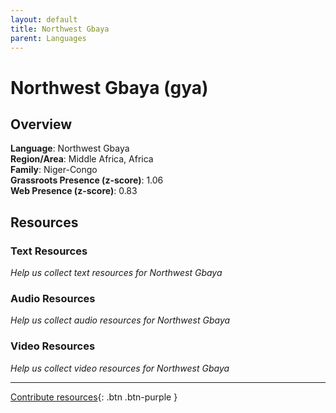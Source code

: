 ```yaml
---
layout: default
title: Northwest Gbaya
parent: Languages
---
```


# Northwest Gbaya (gya)

## Overview

**Language**: Northwest Gbaya  
**Region/Area**: Middle Africa, Africa  
**Family**: Niger-Congo  
**Grassroots Presence (z-score)**: 1.06  
**Web Presence (z-score)**: 0.83  

## Resources

### Text Resources
*Help us collect text resources for Northwest Gbaya*

### Audio Resources
*Help us collect audio resources for Northwest Gbaya*

### Video Resources
*Help us collect video resources for Northwest Gbaya*

---

[Contribute resources](https://forms.office.com/e/1SfLJx3u1r){: .btn .btn-purple }
